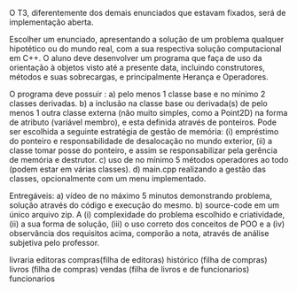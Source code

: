O T3, diferentemente dos demais enunciados que estavam fixados, será de implementação aberta.

Escolher um enunciado, apresentando a solução de um problema qualquer hipotético ou do mundo real, com a
sua respectiva solução computacional em C++. O aluno deve desenvolver um programa que faça de uso da
orientação à objetos visto até a presente data, incluindo construtores, métodos e suas sobrecargas, e
principalmente Herança e Operadores.

O programa deve possuir :
a) pelo menos 1 classe base e no mínimo 2 classes derivadas.
b) a inclusão na classe base ou derivada(s) de pelo menos 1 outra classe externa (não muito simples, como a
Point2D) na forma de atributo (variável membro), e esta definida através de ponteiros. Pode ser escolhida a
seguinte estratégia de gestão de memória: (i) empréstimo do ponteiro e responsabilidade de desalocação no
mundo exterior, (ii) a classe tomar posse do ponteiro, e assim se responsabilizar pela gerência de memória e
destrutor.
c) uso de no mínimo 5 métodos operadores ao todo (podem estar em várias classes).
d) main.cpp realizando a gestão das classes, opcionalmente com um menu implementado.

Entregáveis:
a) vídeo de no máximo 5 minutos demonstrando problema, solução através do código e execução do mesmo.
b) source-code em um único arquivo zip.
A (i) complexidade do problema escolhido e criatividade, (ii) a sua forma de solução, (iii) o uso correto dos
conceitos de POO e a (iv) observância dos requisitos acima, comporão a nota, através de análise subjetiva
pelo professor. 


livraria
editoras
compras(filha de editoras)
histórico (filha de compras)
livros (filha de compras)
vendas (filha de livros e de funcionarios)
funcionarios